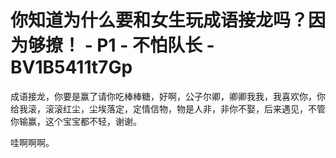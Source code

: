 # 你知道为什么要和女生玩成语接龙吗？因为够撩！ - P1 - 不怕队长 - BV1B5411t7Gp

成语接龙，你要是赢了请你吃棒棒糖，好啊，公子尔卿，卿卿我我，我喜欢你，你给我滚，滚滚红尘，尘埃落定，定情信物，物是人非，非你不娶，后来遇见，不管你输赢，这个宝宝都不轻，谢谢。

哇啊啊啊。